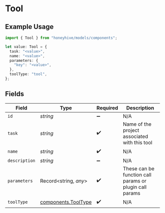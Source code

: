 # Tool

## Example Usage

```typescript
import { Tool } from "honeyhive/models/components";

let value: Tool = {
  task: "<value>",
  name: "<value>",
  parameters: {
    "key": "<value>",
  },
  toolType: "tool",
};
```

## Fields

| Field                                                      | Type                                                       | Required                                                   | Description                                                |
| ---------------------------------------------------------- | ---------------------------------------------------------- | ---------------------------------------------------------- | ---------------------------------------------------------- |
| `id`                                                       | *string*                                                   | :heavy_minus_sign:                                         | N/A                                                        |
| `task`                                                     | *string*                                                   | :heavy_check_mark:                                         | Name of the project associated with this tool              |
| `name`                                                     | *string*                                                   | :heavy_check_mark:                                         | N/A                                                        |
| `description`                                              | *string*                                                   | :heavy_minus_sign:                                         | N/A                                                        |
| `parameters`                                               | Record<string, *any*>                                      | :heavy_check_mark:                                         | These can be function call params or plugin call params    |
| `toolType`                                                 | [components.ToolType](../../models/components/tooltype.md) | :heavy_check_mark:                                         | N/A                                                        |